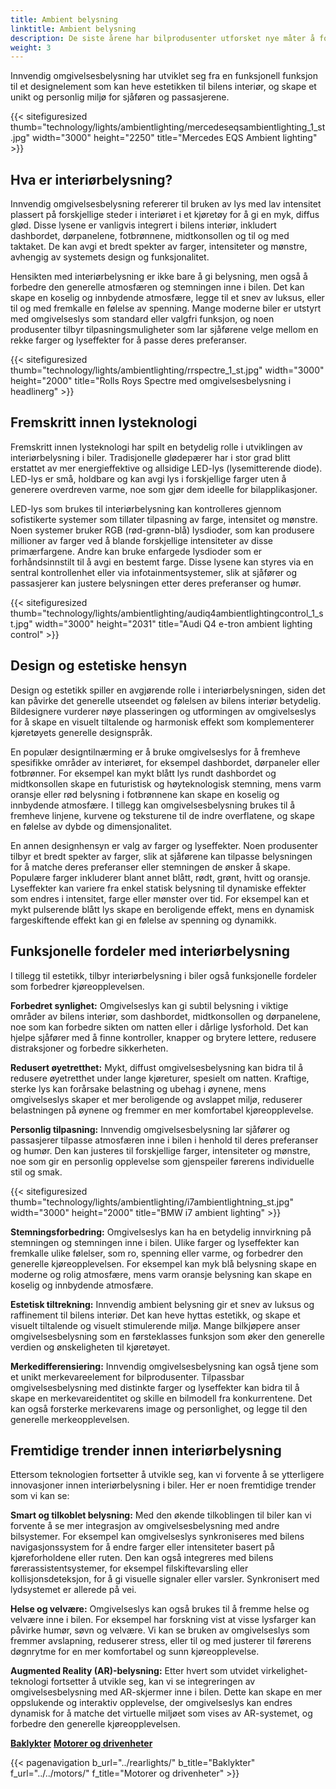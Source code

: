 ```yaml
---
title: Ambient belysning
linktitle: Ambient belysning
description: De siste årene har bilprodusenter utforsket nye måter å forbedre opplevelsen i bilen på, og går utover bare ytelse og komfort. En slik innovasjon som har blitt populær er interiørbelysning, som bruker strategisk plasserte lys for å skape en visuelt tiltalende og avslappende atmosfære inne i kjøretøyet.
weight: 3
---
```

<!-- markdownlint-disable MD033 -->
 Innvendig omgivelsesbelysning har utviklet seg fra en funksjonell funksjon til et designelement som kan heve estetikken til bilens interiør, og skape et unikt og personlig miljø for sjåføren og passasjerene.

{{< sitefiguresized thumb="technology/lights/ambientlighting/mercedeseqsambientlighting_1_st.jpg" width="3000" height="2250" title="Mercedes EQS Ambient lighting" >}}

## Hva er interiørbelysning?

Innvendig omgivelsesbelysning refererer til bruken av lys med lav intensitet plassert på forskjellige steder i interiøret i et kjøretøy for å gi en myk, diffus glød. Disse lysene er vanligvis integrert i bilens interiør, inkludert dashbordet, dørpanelene, fotbrønnene, midtkonsollen og til og med taktaket. De kan avgi et bredt spekter av farger, intensiteter og mønstre, avhengig av systemets design og funksjonalitet.

Hensikten med interiørbelysning er ikke bare å gi belysning, men også å forbedre den generelle atmosfæren og stemningen inne i bilen. Det kan skape en koselig og innbydende atmosfære, legge til et snev av luksus, eller til og med fremkalle en følelse av spenning. Mange moderne biler er utstyrt med omgivelseslys som standard eller valgfri funksjon, og noen produsenter tilbyr tilpasningsmuligheter som lar sjåførene velge mellom en rekke farger og lyseffekter for å passe deres preferanser.

{{< sitefiguresized thumb="technology/lights/ambientlighting/rrspectre_1_st.jpg" width="3000" height="2000" title="Rolls Roys Spectre med omgivelsesbelysning i headlinerg" >}}

## Fremskritt innen lysteknologi

Fremskritt innen lysteknologi har spilt en betydelig rolle i utviklingen av interiørbelysning i biler. Tradisjonelle glødepærer har i stor grad blitt erstattet av mer energieffektive og allsidige LED-lys (lysemitterende diode). LED-lys er små, holdbare og kan avgi lys i forskjellige farger uten å generere overdreven varme, noe som gjør dem ideelle for bilapplikasjoner.

LED-lys som brukes til interiørbelysning kan kontrolleres gjennom sofistikerte systemer som tillater tilpasning av farge, intensitet og mønstre. Noen systemer bruker RGB (rød-grønn-blå) lysdioder, som kan produsere millioner av farger ved å blande forskjellige intensiteter av disse primærfargene. Andre kan bruke enfargede lysdioder som er forhåndsinnstilt til å avgi en bestemt farge. Disse lysene kan styres via en sentral kontrollenhet eller via infotainmentsystemer, slik at sjåfører og passasjerer kan justere belysningen etter deres preferanser og humør.

{{< sitefiguresized thumb="technology/lights/ambientlighting/audiq4ambientlightingcontrol_1_st.jpg" width="3000" height="2031" title="Audi Q4 e-tron ambient lighting control" >}}

## Design og estetiske hensyn

Design og estetikk spiller en avgjørende rolle i interiørbelysningen, siden det kan påvirke det generelle utseendet og følelsen av bilens interiør betydelig. Bildesignere vurderer nøye plasseringen og utformingen av omgivelseslys for å skape en visuelt tiltalende og harmonisk effekt som komplementerer kjøretøyets generelle designspråk.

En populær designtilnærming er å bruke omgivelseslys for å fremheve spesifikke områder av interiøret, for eksempel dashbordet, dørpaneler eller fotbrønner. For eksempel kan mykt blått lys rundt dashbordet og midtkonsollen skape en futuristisk og høyteknologisk stemning, mens varm oransje eller rød belysning i fotbrønnene kan skape en koselig og innbydende atmosfære. I tillegg kan omgivelsesbelysning brukes til å fremheve linjene, kurvene og teksturene til de indre overflatene, og skape en følelse av dybde og dimensjonalitet.

En annen designhensyn er valg av farger og lyseffekter. Noen produsenter tilbyr et bredt spekter av farger, slik at sjåførene kan tilpasse belysningen for å matche deres preferanser eller stemningen de ønsker å skape. Populære farger inkluderer blant annet blått, rødt, grønt, hvitt og oransje. Lyseffekter kan variere fra enkel statisk belysning til dynamiske effekter som endres i intensitet, farge eller mønster over tid. For eksempel kan et mykt pulserende blått lys skape en beroligende effekt, mens en dynamisk fargeskiftende effekt kan gi en følelse av spenning og dynamikk.

## Funksjonelle fordeler med interiørbelysning

I tillegg til estetikk, tilbyr interiørbelysning i biler også funksjonelle fordeler som forbedrer kjøreopplevelsen.

**Forbedret synlighet:** Omgivelseslys kan gi subtil belysning i viktige områder av bilens interiør, som dashbordet, midtkonsollen og dørpanelene, noe som kan forbedre sikten om natten eller i dårlige lysforhold. Det kan hjelpe sjåfører med å finne kontroller, knapper og brytere lettere, redusere distraksjoner og forbedre sikkerheten.

**Redusert øyetretthet:** Mykt, diffust omgivelsesbelysning kan bidra til å redusere øyetretthet under lange kjøreturer, spesielt om natten. Kraftige, sterke lys kan forårsake belastning og ubehag i øynene, mens omgivelseslys skaper et mer beroligende og avslappet miljø, reduserer belastningen på øynene og fremmer en mer komfortabel kjøreopplevelse.

**Personlig tilpasning:** Innvendig omgivelsesbelysning lar sjåfører og passasjerer tilpasse atmosfæren inne i bilen i henhold til deres preferanser og humør. Den kan justeres til forskjellige farger, intensiteter og mønstre, noe som gir en personlig opplevelse som gjenspeiler førerens individuelle stil og smak.

{{< sitefiguresized thumb="technology/lights/ambientlighting/i7ambientlightning_st.jpg" width="3000" height="2000" title="BMW i7 ambient lighting" >}}

**Stemningsforbedring:** Omgivelseslys kan ha en betydelig innvirkning på stemningen og stemningen inne i bilen. Ulike farger og lyseffekter kan fremkalle ulike følelser, som ro, spenning eller varme, og forbedrer den generelle kjøreopplevelsen. For eksempel kan myk blå belysning skape en moderne og rolig atmosfære, mens varm oransje belysning kan skape en koselig og innbydende atmosfære.

**Estetisk tiltrekning:** Innvendig ambient belysning gir et snev av luksus og raffinement til bilens interiør. Det kan heve hyttas estetikk, og skape et visuelt tiltalende og visuelt stimulerende miljø. Mange bilkjøpere anser omgivelsesbelysning som en førsteklasses funksjon som øker den generelle verdien og ønskeligheten til kjøretøyet.

**Merkedifferensiering:** Innvendig omgivelsesbelysning kan også tjene som et unikt merkevareelement for bilprodusenter. Tilpassbar omgivelsesbelysning med distinkte farger og lyseffekter kan bidra til å skape en merkevareidentitet og skille en bilmodell fra konkurrentene. Det kan også forsterke merkevarens image og personlighet, og legge til den generelle merkeopplevelsen.

## Fremtidige trender innen interiørbelysning

Ettersom teknologien fortsetter å utvikle seg, kan vi forvente å se ytterligere innovasjoner innen interiørbelysning i biler. Her er noen fremtidige trender som vi kan se:

**Smart og tilkoblet belysning:** Med den økende tilkoblingen til biler kan vi forvente å se mer integrasjon av omgivelsesbelysning med andre bilsystemer. For eksempel kan omgivelseslys synkroniseres med bilens navigasjonssystem for å endre farger eller intensiteter basert på kjøreforholdene eller ruten. Den kan også integreres med bilens førerassistentsystemer, for eksempel filskiftevarsling eller kollisjonsdeteksjon, for å gi visuelle signaler eller varsler. Synkronisert med lydsystemet er allerede på vei.

**Helse og velvære:** Omgivelseslys kan også brukes til å fremme helse og velvære inne i bilen. For eksempel har forskning vist at visse lysfarger kan påvirke humør, søvn og velvære. Vi kan se bruken av omgivelseslys som fremmer avslapning, reduserer stress, eller til og med justerer til førerens døgnrytme for en mer komfortabel og sunn kjøreopplevelse.

**Augmented Reality (AR)-belysning:** Etter hvert som utvidet virkelighet-teknologi fortsetter å utvikle seg, kan vi se integreringen av omgivelsesbelysning med AR-skjermer inne i bilen. Dette kan skape en mer oppslukende og interaktiv opplevelse, der omgivelseslys kan endres dynamisk for å matche det virtuelle miljøet som vises av AR-systemet, og forbedre den generelle kjøreopplevelsen.

<div class="mt-3 mb-3">
    <a href="../rearlights/" class="text-decoration-none text-black"><strong><i class="bi-arrow-left"></i> Baklykter</strong></a>
    <a href="../../motors/" class="text-decoration-none text-black float-end"><strong>Motorer og drivenheter<i class="bi-arrow-right"></i></strong></a>
</div>

{{< pagenavigation b_url="../rearlights/" b_title="Baklykter" f_url="../../motors/" f_title="Motorer og drivenheter" >}}